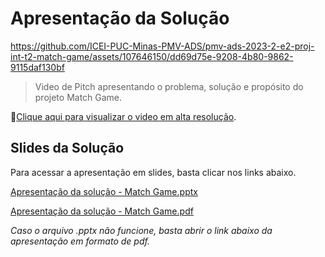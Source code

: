 # Apresentação da Solução
https://github.com/ICEI-PUC-Minas-PMV-ADS/pmv-ads-2023-2-e2-proj-int-t2-match-game/assets/107646150/dd69d75e-9208-4b80-9862-9115daf130bf

>Video de Pitch apresentando o problema, solução e propósito do projeto Match Game.

🔗[Clique aqui para visualizar o video em alta resolução](https://www.youtube.com/watch?v=Ed_O-Gde9Cg&ab_channel=BrunaSantos).


## Slides da Solução

Para acessar a apresentação em slides, basta clicar nos links abaixo.
  
[Apresentação da solução - Match Game.pptx](https://github.com/ICEI-PUC-Minas-PMV-ADS/pmv-ads-2023-2-e2-proj-int-t2-match-game/files/13537148/Apresentacao.da.solucao.-.Match.Game.pptx)

[Apresentação da solução - Match Game.pdf](https://github.com/ICEI-PUC-Minas-PMV-ADS/pmv-ads-2023-2-e2-proj-int-t2-match-game/files/13537142/Apresentacao.da.solucao.-.Match.Game.pdf)

_Caso o arquivo .pptx não funcione, basta abrir o link abaixo da apresentação em formato de pdf._


